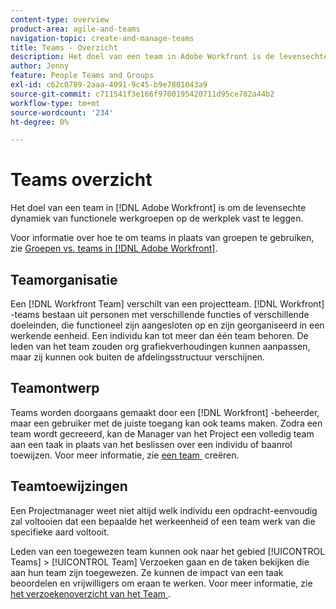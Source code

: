 ```yaml
---
content-type: overview
product-area: agile-and-teams
navigation-topic: create-and-manage-teams
title: Teams - Overzicht
description: Het doel van een team in Adobe Workfront is de levensechte dynamiek van functionele werkgroepen op de werkplek vast te leggen.
author: Jenny
feature: People Teams and Groups
exl-id: c62c0789-2aaa-4091-9c45-b9e7801043a9
source-git-commit: c711541f3e166f9700195420711d95ce782a44b2
workflow-type: tm+mt
source-wordcount: '234'
ht-degree: 0%

---
```


# Teams overzicht

<!-- Audited: 01/2024 -->

Het doel van een team in [!DNL Adobe Workfront] is om de levensechte dynamiek van functionele werkgroepen op de werkplek vast te leggen.

Voor informatie over hoe te om teams in plaats van groepen te gebruiken, zie [&#x200B; Groepen vs. teams in  [!DNL Adobe Workfront]](../../people-teams-and-groups/work-with-groups-and-teams/understanding-differences-and-similarities-between-groups-and-teams.md).

## Teamorganisatie

Een [!DNL Workfront Team] verschilt van een projectteam. [!DNL Workfront] -teams bestaan uit personen met verschillende functies of verschillende doeleinden, die functioneel zijn aangesloten op en zijn georganiseerd in een werkende eenheid. Een individu kan tot meer dan één team behoren. De leden van het team zouden org grafiekverhoudingen kunnen aanpassen, maar zij kunnen ook buiten de afdelingsstructuur verschijnen.

## Teamontwerp

Teams worden doorgaans gemaakt door een [!DNL Workfront] -beheerder, maar een gebruiker met de juiste toegang kan ook teams maken. Zodra een team wordt gecreeerd, kan de Manager van het Project een volledig team aan een taak in plaats van het beslissen over een individu of baanrol toewijzen. Voor meer informatie, zie [&#x200B; een team &#x200B;](/help/quicksilver/people-teams-and-groups/create-and-manage-teams/create-a-team.md) creëren.

## Teamtoewijzingen

Een Projectmanager weet niet altijd welk individu een opdracht-eenvoudig zal voltooien dat een bepaalde het werkeenheid of een team werk van die specifieke aard voltooit.

Leden van een toegewezen team kunnen ook naar het gebied [!UICONTROL Teams] > [!UICONTROL Team] Verzoeken gaan en de taken bekijken die aan hun team zijn toegewezen. Ze kunnen de impact van een taak beoordelen en vrijwilligers om eraan te werken. Voor meer informatie, zie [&#x200B; het verzoekenoverzicht van het Team &#x200B;](/help/quicksilver/people-teams-and-groups/work-with-team-requests/team-requests-overview.md).
